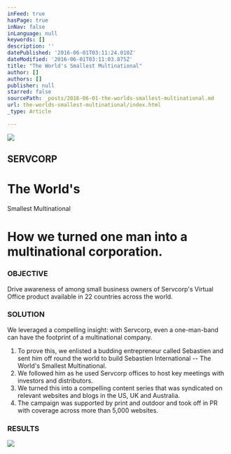```yaml
---
inFeed: true
hasPage: true
inNav: false
inLanguage: null
keywords: []
description: ''
datePublished: '2016-06-01T03:11:24.010Z'
dateModified: '2016-06-01T03:11:03.875Z'
title: "The World's Smallest Multinational"
author: []
authors: []
publisher: null
starred: false
sourcePath: _posts/2016-06-01-the-worlds-smallest-multinational.md
url: the-worlds-smallest-multinational/index.html
_type: Article

---
```

![](https://the-grid-user-content.s3-us-west-2.amazonaws.com/e7a97ad8-393b-41ba-8bfd-ca43cbb650cb.jpg)

## SERVCORP

# The World's  
Smallest Multinational

# How we turned one man into a multinational corporation.

### OBJECTIVE

Drive awareness of among small business owners of Servcorp's Virtual Office product available in 22 countries across the world.

### SOLUTION

We leveraged a compelling insight: with Servcorp, even a one-man-band can have the footprint of a multinational company.

1. To prove this, we enlisted a budding entrepreneur called Sebastien and sent him off round the world to build Sebastien International -- The World's Smallest Multinational.
2. We followed him as he used Servcorp offices to host key meetings with investors and distributors.
3. We turned this into a compelling content series that was syndicated on relevant websites and blogs in the US, UK and Australia.
4. The campaign was supported by print and outdoor and took off in PR with coverage across more than 5,000 websites.

### RESULTS
![](https://the-grid-user-content.s3-us-west-2.amazonaws.com/221a7fb6-d3e8-431b-b616-5165f844c9d0.jpg)